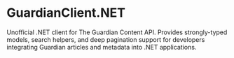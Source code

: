 # GuardianClient.NET

Unofficial .NET client for The Guardian Content API. Provides strongly-typed models, search helpers, and deep pagination support for developers integrating Guardian articles and metadata into .NET applications.
